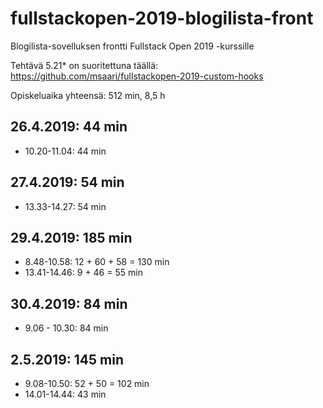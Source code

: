 # fullstackopen-2019-blogilista-front
Blogilista-sovelluksen frontti Fullstack Open 2019 -kurssille

Tehtävä 5.21* on suoritettuna täällä: https://github.com/msaari/fullstackopen-2019-custom-hooks

Opiskeluaika yhteensä: 512 min, 8,5 h

## 26.4.2019: 44 min
- 10.20-11.04: 44 min

## 27.4.2019: 54 min
- 13.33-14.27: 54 min

## 29.4.2019: 185 min
- 8.48-10.58: 12 + 60 + 58 = 130 min
- 13.41-14.46: 9 + 46 = 55 min

## 30.4.2019: 84 min
- 9.06 - 10.30: 84 min

## 2.5.2019: 145 min
- 9.08-10.50: 52 + 50 = 102 min
- 14.01-14.44: 43 min